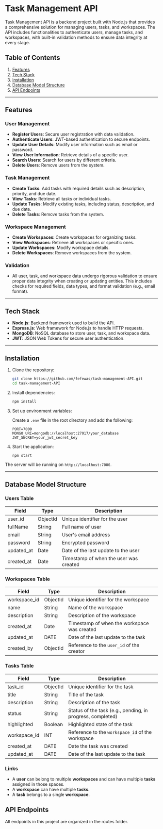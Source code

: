 # Task Management API

Task Management API is a backend project built with Node.js that provides a comprehensive solution for managing users, tasks, and workspaces. The API includes functionalities to authenticate users, manage tasks, and workspaces, with built-in validation methods to ensure data integrity at every stage.

## Table of Contents
1. [Features](#features)
2. [Tech Stack](#tech-stack)
3. [Installation](#installation)
4. [Database Model Structure](#database-model-structure)
5. [API Endpoints](#api-endpoints)

---

## Features

### User Management
- **Register Users**: Secure user registration with data validation.
- **Authenticate Users**: JWT-based authentication to secure endpoints.
- **Update User Details**: Modify user information such as email or password.
- **View User Information**: Retrieve details of a specific user.
- **Search Users**: Search for users by different criteria.
- **Delete Users**: Remove users from the system.

### Task Management
- **Create Tasks**: Add tasks with required details such as description, priority, and due date.
- **View Tasks**: Retrieve all tasks or individual tasks.
- **Update Tasks**: Modify existing tasks, including status, description, and due date.
- **Delete Tasks**: Remove tasks from the system.

### Workspace Management
- **Create Workspaces**: Create workspaces for organizing tasks.
- **View Workspaces**: Retrieve all workspaces or specific ones.
- **Update Workspaces**: Modify workspace details.
- **Delete Workspaces**: Remove workspaces from the system.

### Validation
- All user, task, and workspace data undergo rigorous validation to ensure proper data integrity when creating or updating entities. This includes checks for required fields, data types, and format validation (e.g., email format).

---

## Tech Stack

- **Node.js**: Backend framework used to build the API.
- **Express.js**: Web framework for Node.js to handle HTTP requests.
- **MongoDB**: NoSQL database to store user, task, and workspace data.
- **JWT**: JSON Web Tokens for secure user authentication.

---

## Installation

1. Clone the repository:

    ```bash
    git clone https://github.com/fefewas/task-management-API.git
    cd task-management-API
    ```

2. Install dependencies:

    ```bash
    npm install
    ```

3. Set up environment variables:

    Create a `.env` file in the root directory and add the following:

    ```env
    PORT=7000
    MONGO_URI=mongodb://localhost:27017/your_database
    JWT_SECRET=your_jwt_secret_key
    ```

4. Start the application:

    ```bash
    npm start
    ```

The server will be running on `http://localhost:7000`.

---

## Database Model Structure

### Users Table
| Field     | Type     | Description                          |
|-----------|----------|--------------------------------------|
| user_id   | ObjectId | Unique identifier for the user      |
| fullName  | String   | Full name of user                   |
| email     | String   | User's email address                |
| password  | String   | Encrypted password                  |
| updated_at| Date     | Date of the last update to the user |
| created_at| Date     | Timestamp of when the user was created |

### Workspaces Table
| Field         | Type     | Description                                     |
|---------------|----------|-------------------------------------------------|
| workspace_id  | ObjectId | Unique identifier for the workspace            |
| name          | String   | Name of the workspace                          |
| description   | String   | Description of the workspace                   |
| created_at    | Date     | Timestamp of when the workspace was created    |
| updated_at    | DATE     | Date of the last update to the task            |
| created_by    | ObjectId | Reference to the `user_id` of the creator      |

### Tasks Table
| Field         | Type         | Description                                               |
|---------------|--------------|-----------------------------------------------------------|
| task_id       | ObjectId     | Unique identifier for the task                           |
| title         | String       | Title of the task                                        |
| description   | String       | Description of the task                                  |
| status        | String       | Status of the task (e.g., pending, in progress, completed)|
| highlighted   | Boolean      | Highlighted state of the task                            |
| workspace_id  | INT          | Reference to the `workspace_id` of the workspace         |
| created_at    | DATE         | Date the task was created                                |
| updated_at    | DATE         | Date of the last update to the task                      |

### Links
-  A **user** can belong to multiple **workspaces** and can have multiple **tasks** assigned in those spaces.
- A **workspace** can have multiple **tasks**.
- A **task** belongs to a single **workspace**.

## API Endpoints
All endpoints in this project are organized in the routes folder.

